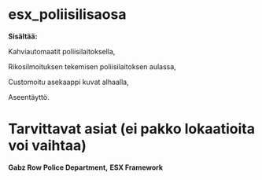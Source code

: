 # esx_poliisilisaosa

**Sisältää:**



Kahviautomaatit poliisilaitoksella,

Rikosilmoituksen tekemisen poliisilaitoksen aulassa,

Customoitu asekaappi kuvat alhaalla,

Aseentäyttö.

# Tarvittavat asiat (ei pakko lokaatioita voi vaihtaa)

**Gabz Row Police Department,**
**ESX Framework**
